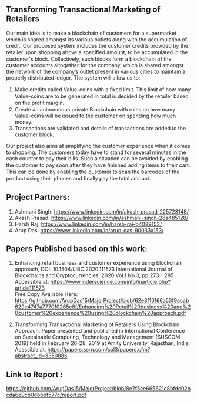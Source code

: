 Transforming Transactional Marketing of Retailers
-----------------------------------------------------
Our main idea is to make a blockchain of customers for a supermarket which is shared amongst its various outlets along with the accumulation of credit. Our proposed system includes the customer credits provided by the retailer upon shopping above a speciﬁed amount, to be accumulated in the customer's block. Collectively, such blocks form a blockchain of the customer accounts altogether for the company, which is shared amongst the network of the company’s outlet present in various cities to maintain a properly distributed ledger. The system will allow us to:
1. Make credits called Value-coins with a ﬁxed limit. This limit of how many Value-coins are to be generated in total is decided by the retailer based on the proﬁt margin.
2. Create an autonomous private Blockchain with rules on how many Value-coins will be issued to the customer on spending how much money.
3. Transactions are validated and details of transactions are added to the customer block.

Our project also aims at simplifying the customer experience when it comes to shopping. The customers today have to stand for several minutes in the cash counter to pay their bills. Such a situation can be avoided by enabling the customer to pay soon after they have ﬁnished adding items to their cart. This can be done by enabling the customer to scan the barcodes of the product using their phones and ﬁnally pay the total amount.

Project Partners:
-----------------------
1. Ashmani Singh: https://www.linkedin.com/in/akash-prasad-225723148/
2. Akash Prasad: https://www.linkedin.com/in/ashmani-singh-28a485128/
3. Harsh Raj: https://www.linkedin.com/in/harsh-raj-b4089153/
4. Arup Das: https://www.linkedin.com/in/arup-das-90033a153/

Papers Published based on this work:
------------------------------------------
1. Enhancing retail business and customer experience using blockchain approach, DOI: 10.1504/IJBC.2020.111573
   International Journal of Blockchains and Cryptocurrencies, 2020 Vol.1 No.3, pp.273 - 285
   Accessible at: https://www.inderscience.com/info/inarticle.php?artid=111573 </br>
   Free Copy Available Here: https://github.com/ArupDas15/MajorProject/blob/62e3f10f66a53f9acab629c4747a777010265c8f/Enhancing%20Retail%20business%20and%20customer%20experience%20using%20blockchain%20approach.pdf
 
2. Transforming Transactional Marketing of Retailers Using Blockchain Approach.
   Paper presented and published in International Conference on Sustainable Computing, Technology and Management (SUSCOM 2019) held in February 26-28, 2019 at Amity University, Rajasthan, India.
   Acessible at: https://papers.ssrn.com/sol3/papers.cfm?abstract_id=3350886
   
Link to Report : 
-----------------
https://github.com/ArupDas15/MajorProject/blob/8e7f5ce665621c8bfdc02bcda6e9cb0dbbbf577c/report.pdf
